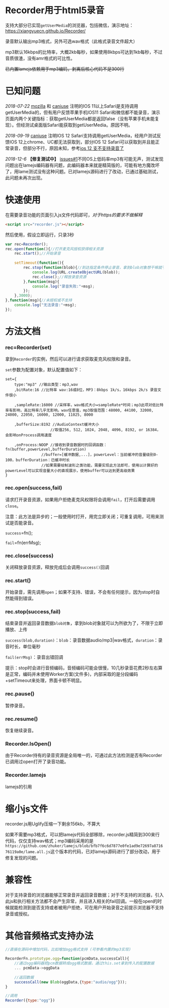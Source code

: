 # Recorder用于html5录音
支持大部分已实现`getUserMedia`的浏览器，包括微信，演示地址：https://xiangyuecn.github.io/Recorder/

录音默认输出mp3格式，另外可选wav格式（此格式录音文件超大）

mp3默认16kbps的比特率，大概2kb每秒，如果使用8kbps可达到1kb每秒，不过音质很渣，没有amr格式的可比性。

~~已内置lamejs依赖用于mp3编码，剥离后核心代码不足300行~~

# 已知问题
*2018-07-22* [mozilla](https://developer.mozilla.org/zh-CN/docs/Web/API/MediaDevices/getUserMedia) 和 [caniuse](https://caniuse.com/#search=getUserMedia) 注明的IOS 11以上Safari是支持调用getUserMedia的，但有用户反馈苹果手机IOS11 Safari和微信都不能录音，演示页面内两个关键指标：获取getUserMedia都是返回false（没有苹果手机未能复现）。但经测试桌面版Safari能获取到getUserMedia。原因不明。

*2018-09-19* [caniuse](https://caniuse.com/#search=getUserMedia) 注明IOS 12 Safari支持调用getUserMedia，经用户测试反馈IOS 12上chrome、UC都无法获取到，部分IOS 12 Safari可以获取到并且能正常录音，但部分不行，原因未知，参考[ios 12 支不支持录音了](https://www.v2ex.com/t/490695)

*2018-12-6* **【修复测试中】** [issues#1](https://github.com/xiangyuecn/Recorder/issues/1)不同OS上低码率mp3有可能无声，测试发现问题出在lamejs编码器有问题，此编码器本来就是精简版的，可能有地方魔改坏了，用lame测试没有这种问题。已对lamejs源码进行了改动，已通过基础测试，此问题未再次出现。

# 快速使用
在需要录音功能的页面引入js文件代码即可，*对于https的要求不做解释*
``` html
<script src="recorder.js"></script>
```
然后使用，假设立即运行，只录3秒
``` javascript
var rec=Recorder();
rec.open(function(){//打开麦克风授权获得相关资源
	rec.start();//开始录音
	
	setTimeout(function(){
		rec.stop(function(blob){//到达指定条件停止录音，拿到blob对象想干嘛就干嘛：立即播放、上传
			console.log(URL.createObjectURL(blob));
			rec.close();//释放录音资源
		},function(msg){
			console.log("录音失败:"+msg);
		});
	},3000);
},function(msg){//未授权或不支持
	console.log("无法录音:"+msg);
});
```


# 方法文档

### rec=Recorder(set)

拿到`Recorder`的实例，然后可以进行请求获取麦克风权限和录音。

`set`参数为配置对象，默认配置值如下：
```
set={
	type:"mp3" //输出类型：mp3,wav
	,bitRate:16 //比特率 wav:16或8位，MP3：8kbps 1k/s，16kbps 2k/s 录音文件很小
	
	,sampleRate:16000 //采样率，wav格式大小=sampleRate*时间；mp3此项对低比特率有影响，高比特率几乎无影响。wav任意值，mp3取值范围：48000, 44100, 32000, 24000, 22050, 16000, 12000, 11025, 8000
	
	,bufferSize:8192 //AudioContext缓冲大小
					//取值256, 512, 1024, 2048, 4096, 8192, or 16384，会影响onProcess调用速度
	
	,onProcess:NOOP //接收到录音数据时的回调函数：fn(buffer,powerLevel,bufferDuration) 
				//buffer=[缓冲数据,...]，powerLevel：当前缓冲的音量级别0-100，bufferDuration：已缓冲时长
				//如果需要绘制波形之类功能，需要实现此方法即可，使用以计算好的powerLevel可以实现音量大小的直观展示，使用buffer可以达到更高级效果
}
```

### rec.open(success,fail)
请求打开录音资源，如果用户拒绝麦克风权限将会调用`fail`，打开后需要调用`close`。

注意：此方法是异步的；一般使用时打开，用完立即关闭；可重复调用，可用来测试是否能录音。

`success`=fn();

`fail`=fn(errMsg);


### rec.close(success)
关闭释放录音资源，释放完成后会调用`success()`回调

### rec.start()
开始录音，需先调用`open`；如果不支持、错误，不会有任何提示，因为stop时自然能得到错误。

### rec.stop(success,fail)
结束录音并返回录音数据`blob对象`，拿到blob对象就可以为所欲为了，不限于立即播放、上传

`success(blob,duration)`：`blob`：录音数据audio/mp3|wav格式，`duration`：录音时长，单位毫秒

`fail(errMsg)`：录音出错回调

提示：stop时会进行音频编码，音频编码可能会很慢，10几秒录音花费2秒左右算是正常，编码并未使用Worker方案(文件多)，内部采取的是分段编码+setTimeout来处理，界面卡顿不明显。


### rec.pause()
暂停录音。

### rec.resume()
恢复继续录音。

### Recorder.IsOpen()
由于Recorder持有的录音资源是全局唯一的，可通过此方法检测是否有Recorder已调用过open打开了录音功能。

### Recorder.lamejs
lamejs的引用


# 缩小js文件
recorder.js用Uglify压缩一下剩余156kb，不算大

如果不需要mp3格式，可以把lamejs代码全部移除，recorder.js精简到300来行代码，仅仅支持wav格式；mp3编码采用的是`https://github.com/zhuker/lamejs/blob/bfb7f6c6d7877e0fe1ad9e72697a871676119a0e/lame.all.js`这个版本的代码，已对lamejs源码进行了部分改动，用于修复发现的问题。


# 兼容性
对于支持录音的浏览器能够正常录音并返回录音数据；对于不支持的浏览器，引入此js和执行相关方法都不会产生异常，并且进入相关的fail回调。一般在open的时候就能检测到是否支持或者被用户拒绝，可在用户开始录音之前提示浏览器不支持录音或授权。


# 其他音频格式支持办法
``` javascript
//直接在源码中增加代码，比如增加ogg格式支持 (可参看内置的mp3实现)

RecorderFn.prototype.ogg=function(pcmData,successCall){
	//通过ogg编码器把pcm数据转成ogg格式数据，通过this.set拿到传入的配置数据
	... pcmData->oggData
	
	//返回数据
	successCall(new Blob(oggData,{type:"audio/ogg"}));
}

//调用
Recorder({type:"ogg"})
```